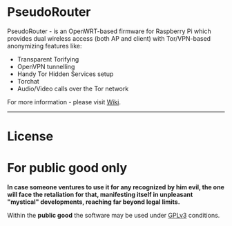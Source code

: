 # PseudoRouter

PseudoRouter - is an OpenWRT-based firmware for Raspberry Pi
which provides dual wireless access (both AP and client) with Tor/VPN-based anonymizing features like:

* Transparent Torifying
* OpenVPN tunnelling
* Handy Tor Hidden Services setup
* Torchat
* Audio/Video calls over the Tor network

For more information - please visit [Wiki](https://github.com/asiadigitalprivacy/pseudorouter/wiki).
<hr/>

# License

**For public good only**
========================

**In case someone ventures to use it for any recognized by him evil, the one will face the retaliation for that, manifesting itself in unpleasant "mystical" developments, reaching far beyond legal limits.**

Within the **public good** the software may be used under [GPLv3](http://www.gnu.org/licenses/gpl-3.0.html) conditions.

